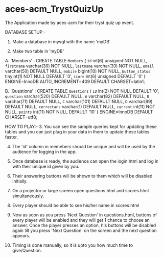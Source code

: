# aces-acm_TrystQuizUp
The Application made by aces-acm for their tryst quiz up event.

DATABASE SETUP:-
1. Make a database in mysql with the name 'myDB'

2. Make two table in 'myDB'

A. 'Members' :
CREATE TABLE `Members` (
`id` int(6) unsigned NOT NULL,
`firstname` varchar(30) NOT NULL,
`lastname` varchar(30) NOT NULL,
`email` varchar(50) DEFAULT NULL,
`mobile` bigint(10) NOT NULL,
`button_status` tinyint(1) NOT NULL DEFAULT '0',
`score` int(6) unsigned DEFAULT '0'
) ENGINE=InnoDB AUTO_INCREMENT=409 DEFAULT CHARSET=latin1;

B. 'Questions' :
CREATE TABLE `Questions` (
`ID` int(2) NOT NULL DEFAULT '0',
`question` varchar(520) DEFAULT NULL,
`A` varchar(82) DEFAULT NULL,
`B` varchar(71) DEFAULT NULL,
`C` varchar(101) DEFAULT NULL,
`D` varchar(89) DEFAULT NULL,
`correctans` varchar(1) DEFAULT NULL,
`current` int(11) NOT NULL,
`points` int(11) NOT NULL DEFAULT '10'
) ENGINE=InnoDB DEFAULT CHARSET=utf8;


HOW TO PLAY:-
3. You can see the sample queries kept for updating these tables and you can just plug in your data in them to update these tables faster.

4. The 'id' column in memebers should be unique and will be used by the audience for logging in the app.

5. Once database is ready, the audience can open the login.html and log in with their unique id given by you.

6. Their answering buttons will be shown to them which will be disabled initially.

7. On a projector or large screen open questions.html and scores.html simultaneously.

8. Every player should be able to see his/her name in scores.html

9. Now as soon as you press 'Next Question' in questions.html, buttons of every player will be enabled and they will get 1 chance to choose an answer. Once the player presses an option, his buttons will be disabled again till you press 'Next Question' on the screen and the next question appears.

10. Timing is done manually, so it is upto you how much time to give/Question.